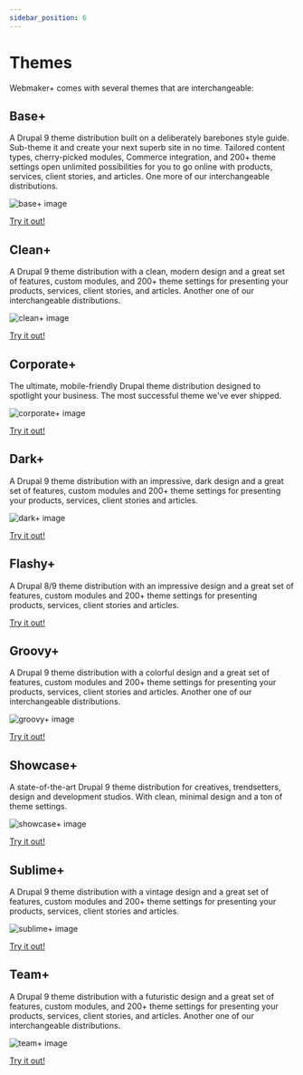 ```yaml
---
sidebar_position: 6
---
```


# Themes

Webmaker+ comes with several themes that are interchangeable:

## Base+

A Drupal 9 theme distribution built on a deliberately barebones style guide. Sub-theme it and create your next superb site in no time. Tailored content types, cherry-picked modules, Commerce integration, and 200+ theme settings open unlimited possibilities for you to go online with products, services, client stories, and articles. One more of our interchangeable distributions.

![base+ image](https://demo.morethanthemes.com/baseplus-business/default/sites/default/files/custom-blocks/homepage-landing-page-2.png)


<a className="button button--secondary button--lg" href="https://base.webmaker.plus/">
Try it out! </a>

## Clean+

A Drupal 9 theme distribution with a clean, modern design and a great set of features, custom modules, and 200+ theme settings for presenting your products, services, client stories, and articles. Another one of our interchangeable distributions.

![clean+ image](https://demo.morethanthemes.com/cleanplus-business/default/sites/default/files/custom-blocks/homepage-landing-page-6.png)


<a className="button button--secondary button--lg" href="https://clean.webmaker.plus/">
Try it out! </a>

## Corporate+

The ultimate, mobile-friendly Drupal theme distribution designed to spotlight your business. The most successful theme we've ever shipped.

![corporate+ image](https://demo.morethanthemes.com/corporateplus-business/default/sites/default/files/custom-blocks/homepage-landing-page-6.png)

<a className="button button--secondary button--lg" href="https://corporate.webmaker.plus/">
Try it out! </a>

## Dark+

A Drupal 9 theme distribution with an impressive, dark design and a great set of features, custom modules and 200+ theme settings for presenting your products, services, client stories and articles.

![dark+ image](https://demo.morethanthemes.com/darkplus-business8/default/sites/default/files/custom-blocks/homepage-landing-page-6.png)

<a className="button button--secondary button--lg" href="https://dark.webmaker.plus/">
Try it out! </a>

## Flashy+

A Drupal 8/9 theme distribution with an impressive design and a great set of features, custom modules and 200+ theme settings for presenting products, services, client stories and articles.

<!-- ![flashy+ image]() -->

<a className="button button--secondary button--lg" href="https://flashy.webmaker.plus/">
Try it out! </a>

## Groovy+

A Drupal 9 theme distribution with a colorful design and a great set of features, custom modules and 200+ theme settings for presenting your products, services, client stories and articles. Another one of our interchangeable distributions.

![groovy+ image](https://demo.morethanthemes.com/groovyplus-business8/default/sites/default/files/custom-blocks/homepage-landing-page-6.png)

<a className="button button--secondary button--lg" href="https://groovy.webmaker.plus/">
Try it out! </a>

## Showcase+

A state-of-the-art Drupal 9 theme distribution for creatives, trendsetters, design and development studios. With clean, minimal design and a ton of theme settings.

![showcase+ image](https://demo.morethanthemes.com/showcaseplus-business/default/sites/default/files/custom-blocks/homepage-landing-page-6.png)

<a className="button button--secondary button--lg" href="https://showcase.webmaker.plus/">
Try it out! </a>


## Sublime+

A Drupal 9 theme distribution with a vintage design and a great set of features, custom modules and 200+ theme settings for presenting your products, services, client stories and articles.

![sublime+ image](https://demo.morethanthemes.com/sublimeplus-business/default/sites/default/files/custom-blocks/homepage-landing-page-6.png)

<a className="button button--secondary button--lg" href="https://sublime.webmaker.plus/">
Try it out! </a>

## Team+

A Drupal 9 theme distribution with a futuristic design and a great set of features, custom modules, and 200+ theme settings for presenting your products, services, client stories, and articles. Another one of our interchangeable distributions.

![team+ image](https://demo.morethanthemes.com/teamplus-business/default/sites/default/files/custom-blocks/homepage-landing-page-6.png)

<a className="button button--secondary button--lg" href="https://team.webmaker.plus/">
Try it out! </a>
